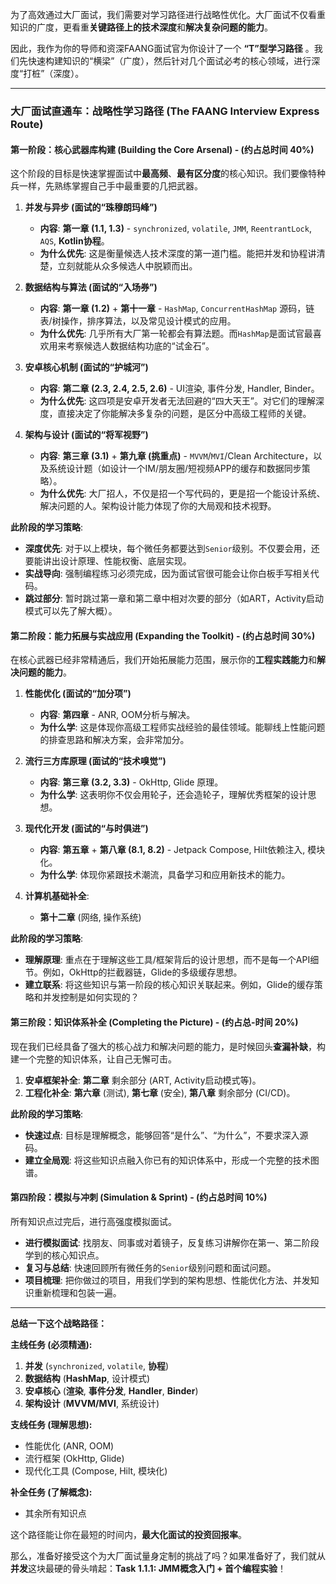 为了高效通过大厂面试，我们需要对学习路径进行战略性优化。大厂面试不仅看重知识的广度，更看重**关键路径上的技术深度**和**解决复杂问题的能力**。

因此，我作为你的导师和资深FAANG面试官为你设计了一个 **“T”型学习路径** 。我们先快速构建知识的“横梁”（广度），然后针对几个面试必考的核心领域，进行深度“打桩”（深度）。

---

### **大厂面试直通车：战略性学习路径 (The FAANG Interview Express Route)**

#### **第一阶段：核心武器库构建 (Building the Core Arsenal) - (约占总时间 40%)**

这个阶段的目标是快速掌握面试中**最高频**、**最有区分度**的核心知识。我们要像特种兵一样，先熟练掌握自己手中最重要的几把武器。

1.  **并发与异步 (面试的“珠穆朗玛峰”)**
    *   **内容**: **第一章 (1.1, 1.3)** - `synchronized`, `volatile`, `JMM`, `ReentrantLock`, `AQS`, **Kotlin协程**。
    *   **为什么优先**: 这是衡量候选人技术深度的第一道门槛。能把并发和协程讲清楚，立刻就能从众多候选人中脱颖而出。

2.  **数据结构与算法 (面试的“入场券”)**
    *   **内容**: **第一章 (1.2)** + **第十一章** - `HashMap`, `ConcurrentHashMap` 源码，链表/树操作，排序算法，以及常见设计模式的应用。
    *   **为什么优先**: 几乎所有大厂第一轮都会有算法题。而`HashMap`是面试官最喜欢用来考察候选人数据结构功底的“试金石”。

3.  **安卓核心机制 (面试的“护城河”)**
    *   **内容**: **第二章 (2.3, 2.4, 2.5, 2.6)** - UI渲染, 事件分发, Handler, Binder。
    *   **为什么优先**: 这四项是安卓开发者无法回避的“四大天王”。对它们的理解深度，直接决定了你能解决多复杂的问题，是区分中高级工程师的关键。

4.  **架构与设计 (面试的“将军视野”)**
    *   **内容**: **第三章 (3.1)** + **第九章 (挑重点)** - `MVVM`/`MVI`/Clean Architecture，以及系统设计题（如设计一个IM/朋友圈/短视频APP的缓存和数据同步策略）。
    *   **为什么优先**: 大厂招人，不仅是招一个写代码的，更是招一个能设计系统、解决问题的人。架构设计能力体现了你的大局观和技术视野。

**此阶段的学习策略**:
*   **深度优先**: 对于以上模块，每个微任务都要达到`Senior`级别。不仅要会用，还要能讲出设计原理、性能权衡、底层实现。
*   **实战导向**: 强制编程练习必须完成，因为面试官很可能会让你白板手写相关代码。
*   **跳过部分**: 暂时跳过第一章和第二章中相对次要的部分（如ART，Activity启动模式可以先了解大概）。

#### **第二阶段：能力拓展与实战应用 (Expanding the Toolkit) - (约占总时间 30%)**

在核心武器已经非常精通后，我们开始拓展能力范围，展示你的**工程实践能力**和**解决问题的能力**。

1.  **性能优化 (面试的“加分项”)**
    *   **内容**: **第四章** - ANR, OOM分析与解决。
    *   **为什么学**: 这是体现你高级工程师实战经验的最佳领域。能聊线上性能问题的排查思路和解决方案，会非常加分。

2.  **流行三方库原理 (面试的“技术嗅觉”)**
    *   **内容**: **第三章 (3.2, 3.3)** - OkHttp, Glide 原理。
    *   **为什么学**: 这表明你不仅会用轮子，还会造轮子，理解优秀框架的设计思想。

3.  **现代化开发 (面试的“与时俱进”)**
    *   **内容**: **第五章** + **第八章 (8.1, 8.2)** - Jetpack Compose, Hilt依赖注入, 模块化。
    *   **为什么学**: 体现你紧跟技术潮流，具备学习和应用新技术的能力。

4.  **计算机基础补全**: 
	-   **第十二章** (网络, 操作系统)

**此阶段的学习策略**:
*   **理解原理**: 重点在于理解这些工具/框架背后的设计思想，而不是每一个API细节。例如，OkHttp的拦截器链，Glide的多级缓存思想。
*   **建立联系**: 将这些知识与第一阶段的核心知识关联起来。例如，Glide的缓存策略和并发控制是如何实现的？

#### **第三阶段：知识体系补全 (Completing the Picture) - (约占总-时间 20%)**

现在我们已经具备了强大的核心战力和解决问题的能力，是时候回头**查漏补缺**，构建一个完整的知识体系，让自己无懈可击。

1.  **安卓框架补全**: **第二章** 剩余部分 (ART, Activity启动模式等)。
2.  **工程化补全**: **第六章** (测试), **第七章** (安全), **第八章** 剩余部分 (CI/CD)。

**此阶段的学习策略**:
*   **快速过点**: 目标是理解概念，能够回答“是什么”、“为什么”，不要求深入源码。
*   **建立全局观**: 将这些知识点融入你已有的知识体系中，形成一个完整的技术图谱。

#### **第四阶段：模拟与冲刺 (Simulation & Sprint) - (约占总时间 10%)**

所有知识点过完后，进行高强度模拟面试。
*   **进行模拟面试**: 找朋友、同事或对着镜子，反复练习讲解你在第一、第二阶段学到的核心知识点。
*   **复习与总结**: 快速回顾所有微任务的`Senior`级别问题和面试问题。
*   **项目梳理**: 把你做过的项目，用我们学到的架构思想、性能优化方法、并发知识重新梳理和包装一遍。

---

**总结一下这个战略路径：**

**主线任务 (必须精通):**
1.  **并发** (`synchronized`, `volatile`, **协程**)
2.  **数据结构** (**HashMap**, 设计模式)
3.  **安卓核心** (**渲染**, **事件分发**, **Handler**, **Binder**)
4.  **架构设计** (**MVVM/MVI**, 系统设计)

**支线任务 (理解思想):**
*   性能优化 (ANR, OOM)
*   流行框架 (OkHttp, Glide)
*   现代化工具 (Compose, Hilt, 模块化)

**补全任务 (了解概念):**
*   其余所有知识点

这个路径能让你在最短的时间内，**最大化面试的投资回报率**。

那么，准备好接受这个为大厂面试量身定制的挑战了吗？如果准备好了，我们就从**并发**这块最硬的骨头啃起：**Task 1.1.1: JMM概念入门 + 首个编程实验**！
